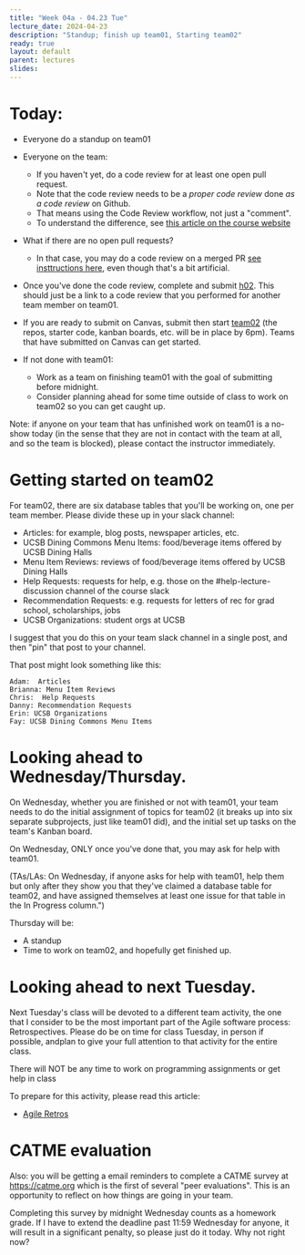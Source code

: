 ```yaml
---
title: "Week 04a - 04.23 Tue"
lecture_date: 2024-04-23
description: "Standup; finish up team01, Starting team02"
ready: true
layout: default
parent: lectures
slides:
---
```


<!-- # Update on team01 progress

Overall, it appears that 7 of the 12 teams are pretty close to finishing up and submitting team01, so we will start team02 today, which keeps us on schedule.  Note that if the schedule slips, it doesn't impact the staff—it impacts all of you.   The number one piece of feedback that I consistently get on course evaluations is "start the legacy code projects" sooner.    I'm trying to do that.  But I can't do that without your help; you have to stay on schedule as well.

Andrew and I have gone through all 12 teams Kanban boards to give you some individual level team feedback on how you are doing.  Please look at that, and work as a team to address it. -->

# Today:
* Everyone do a standup on team01
* Everyone on the team:
  - If you haven't yet, do a code review for at least one open pull request.
  - Note that the code review needs to be a *proper code review* done *as a code review* on Github.
  - That means using the Code Review workflow, not just a "comment".
  - To understand the difference, see [this article on the course website](https://ucsb-cs156.github.io/topics/code_reviews/code_reviews_github.html)
* What if there are no open pull requests?
  - In that case, you may do a code review on a merged PR [see insttructions here](https://ucsb-cs156.github.io/topics/code_reviews/reviewing_a_merged_PR.html), even though that's a bit artificial.

* Once you've done the code review, complete and submit [h02](https://ucsb-cs156.github.io/s24/hwk/h02). This should just be a link to a code review that you performed for another team member on team01.
* If you are ready to submit on Canvas, submit then start [team02](https://ucsb-cs156.github.io/w24/lab/team02.html) (the repos, starter code, kanban boards, etc. will be in place by 6pm).   Teams that have submitted on Canvas can get started.
* If not done with team01:
  - Work as a team on finishing team01 with the goal of submitting before midnight.
  - Consider planning ahead for some time outside of class to work on team02 so you can get caught up.

Note: if anyone on your team that has unfinished work on team01 is a no-show today (in the sense that they are not in contact with the team at all, and so the team is blocked), please contact the instructor immediately.

# Getting started on team02

For team02, there are six database tables that you'll be working on, one per team member.  Please divide these up in your slack channel:
* Articles: for example, blog posts, newspaper articles, etc.
* UCSB Dining Commons Menu Items: food/beverage items offered by UCSB Dining Halls
* Menu Item Reviews: reviews of food/beverage items offered by UCSB Dining Halls
* Help Requests: requests for help, e.g. those on the #help-lecture-discussion channel of the course slack
* Recommendation Requests: e.g. requests for letters of rec for grad school, scholarships, jobs
* UCSB Organizations: student orgs at UCSB

I suggest that you do this on your team slack channel in a single post, and then "pin" that post to your channel.

That post might look something like this:

```
Adam:  Articles
Brianna: Menu Item Reviews
Chris:  Help Requests
Danny: Recommendation Requests
Erin: UCSB Organizations
Fay: UCSB Dining Commons Menu Items
```

# Looking ahead to Wednesday/Thursday.

On Wednesday, whether you are finished or not with team01,  your team needs to do the initial assignment of topics for team02 (it breaks up into six separate subprojects, just like team01 did), and the initial set up tasks on the team's Kanban board.

On Wednesday, ONLY once you've done that, you may ask for help with team01.

(TAs/LAs: On Wednesday, if anyone asks for help with team01, help them but only after they show you that they've claimed a database table for team02, and have assigned themselves at least one issue for that table in the In Progress column.")

Thursday will be:
* A standup
* Time to work on team02, and hopefully get finished up.

# Looking ahead to next Tuesday.

Next Tuesday's class will be devoted to a different team activity, the one that I consider to be the most important part of the Agile software process: Retrospectives.    Please do be on time for class Tuesday, in person 
if possible, andplan to give your full attention to that activity
for the entire class.

There will NOT be any time to work on programming assignments
or get help in class 

To prepare for this activity, please read this article:

* [Agile Retros](https://ucsb-cs156.github.io/topics/agile/agile_retros.html)

# CATME evaluation

Also: you will be getting a email reminders to complete a CATME survey at <https://catme.org> which is the first of several "peer evaluations".  This is an opportunity to reflect on how things are going in your team.    

Completing this survey by midnight Wednesday counts as a homework grade.   If I have to extend the deadline past 11:59 Wednesday for anyone, it will result in a significant penalty, so please just do it today.  Why not right now?
